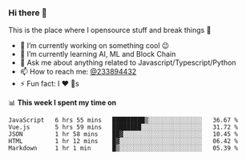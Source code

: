 ### Hi there 👋

<!--
**a233894432/a233894432** is a ✨ _special_ ✨ repository because its `README.md` (this file) appears on your GitHub profile.

Here are some ideas to get you started:

- 🔭 I’m currently working on ...
- 🌱 I’m currently learning ...
- 👯 I’m looking to collaborate on ...
- 🤔 I’m looking for help with ...
- 💬 Ask me about ...
- 📫 How to reach me: ...
- 😄 Pronouns: ...
- ⚡ Fun fact: ...
-->
 
 
This is the place where I opensource stuff and break things :rofl:

- 🔭 I’m currently working on something cool :wink:
- 🌱 I’m currently learning AI, ML and Block Chain
- 💬 Ask me about anything related to Javascript/Typescript/Python
- 📫 How to reach me: [@233894432](https://twitter.com/233894432)
- ⚡ Fun fact: I :heart: :dog:s

📊 **This week I spent my time on**
<!--START_SECTION:waka-->
```text
JavaScript   6 hrs 55 mins   █████████▒░░░░░░░░░░░░░░░   36.67 % 
Vue.js       5 hrs 59 mins   ████████░░░░░░░░░░░░░░░░░   31.72 % 
JSON         1 hr 58 mins    ██▓░░░░░░░░░░░░░░░░░░░░░░   10.45 % 
HTML         1 hr 12 mins    █▓░░░░░░░░░░░░░░░░░░░░░░░   06.42 % 
Markdown     1 hr 1 min      █▒░░░░░░░░░░░░░░░░░░░░░░░   05.39 % 
```
<!--END_SECTION:waka-->
